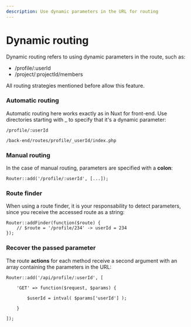 ```yaml
---
description: Use dynamic parameters in the URL for routing
---
```


# Dynamic routing

Dynamic routing refers to using dynamic parameters in the route, such as:

* /profile/:userId
* /project/:projectId/members

All routing strategies mentioned before allow this feature.

### Automatic routing

Automatic routing here works exactly as in Nuxt for front-end. Use directories starting with \_ to specify that it's a dynamic parameter:

```
/profile/:userId

/back-end/routes/profile/_userId/index.php
```

### Manual routing

In the case of manual routing, parameters are specified with a **colon**:

```
Router::add('/profile/:userId', [...]);
```

### Route finder

When using a route finder, it is your responsability to detect parameters, since you receive the accessed route as a string:

```
Router::addFinder(function($route) {
    // $route = '/profile/234' -> userId = 234
});
```

### Recover the passed parameter

The route **actions** for each method receive a second argument with an array containing the parameters in the URL:

```
Router::add('/api/profile/:userId', [

    'GET' => function($request, $params) {
    
        $userId = intval( $params['userId'] );
    
    }

]);
```
